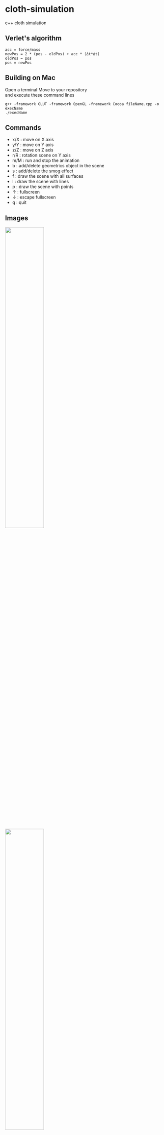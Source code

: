 # cloth-simulation
c++ cloth simulation

Verlet's algorithm 
------
```
acc = force/mass
newPos = 2 * (pos - oldPos) + acc * (Δt*Δt)
oldPos = pos
pos = newPos
```

Building on Mac
-------
Open a terminal
Move to your repository<br/>
and execute these command lines
```{r, engine='bash', count_lines}
g++ -framework GLUT -framework OpenGL -framework Cocoa fileName.cpp -o execName
./execName
```

Commands 
-------
* x/X : move on X axis
* y/Y : move on Y axis
* z/Z : move on Z axis
* r/R : rotation scene on Y axis
* m/M : run and stop the animation
* b : add/delete geometrics object in the scene
* s : add/delete the smog effect
* f : draw the scene with all surfaces
* l : draw the scene with lines
* p : draw the scene with points
* ↑ : fullscreen
* ↓ : escape fullscreen
* q : quit

Images
------
<img src="http://diane-delallee.fr/assets/images/openGL.png" width="50%">
<img src="http://diane-delallee.fr/assets/images/cube.png" width="50%">
<img src="http://diane-delallee.fr/assets/images/sphere.png" width="50%">
<img src="http://diane-delallee.fr/assets/images/flag.png" width="50%">

License
-------
![alt cc](https://licensebuttons.net/l/by/3.0/88x31.png)
This work is licensed under a [Creative Commons Attribution 4.0 International License] (http://creativecommons.org/licenses/by/4.0/)
